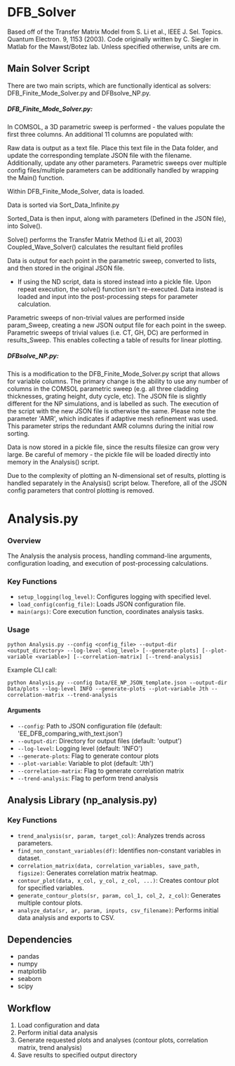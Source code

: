 # DFB_Solver

Based off of the Transfer Matrix Model from S. Li et al., IEEE J. Sel. Topics. Quantum Electron. 9, 1153 (2003). Code originally written by C. Siegler in Matlab for the Mawst/Botez lab. Unless specified otherwise, units are cm.

## Main Solver Script
There are two main scripts, which are functionally identical as solvers: DFB_Finite_Mode_Solver.py and DFBsolve_NP.py. 

##### DFB_Finite_Mode_Solver.py:

In COMSOL, a 3D parametric sweep is performed - the values populate the first three columns. An additional 11 columns are populated with:

Raw data is output as a text file. Place this text file in the Data folder, and update the corresponding template JSON file with the filename.
Additionally, update any other parameters. Parametric sweeps over multiple config files/multiple parameters can be additionally handled by wrapping the Main() function.

Within DFB_Finite_Mode_Solver, data is loaded.

Data is sorted via Sort_Data_Infinite.py

Sorted_Data is then input, along with parameters (Defined in the JSON file), into Solve().

Solve() performs the Transfer Matrix Method (Li et all, 2003)
Coupled_Wave_Solver() calculates the resultant field profiles 

Data is output for each point in the parametric sweep, converted to lists, and then stored in the original JSON file.
 - If using the ND script, data is stored instead into a pickle file.
Upon repeat execution, the solve() function isn't re-executed. Data instead is loaded and input into the post-processing steps for parameter calculation.

Parametric sweeps of non-trivial values are performed inside param_Sweep, creating a new JSON output file for each point in the sweep.
Parametric sweeps of trivial values (i.e. CT, GH, DC) are performed in results_Sweep. This enables collecting a table of results for linear plotting.

##### DFBsolve_NP.py:
This is a modification to the DFB_Finite_Mode_Solver.py script that allows for variable columns. The primary change is the ability to use any number of columns in the COMSOL parametric sweep (e.g. all three cladding thicknesses, grating height, duty cycle, etc). The JSON file is slightly different for the NP simulations, and is labelled as such. The execution of the script with the new JSON file is otherwise the same. 
Please note the parameter 'AMR', which indicates if adaptive mesh refinement was used. This parameter strips the redundant AMR columns during the initial row sorting.

Data is now stored in a pickle file, since the results filesize can grow very large. Be careful of memory - the pickle file will be loaded directly into memory in the Analysis() script. 

Due to the complexity of plotting an N-dimensional set of results, plotting is handled separately in the Analysis() script below. Therefore, all of the JSON config parameters that control plotting is removed.

# Analysis.py

### Overview
The Analysis the analysis process, handling command-line arguments, configuration loading, and execution of post-processing calculations.

### Key Functions

- `setup_logging(log_level)`: Configures logging with specified level.
- `load_config(config_file)`: Loads JSON configuration file.
- `main(args)`: Core execution function, coordinates analysis tasks.

### Usage

```
python Analysis.py --config <config_file> --output-dir <output_directory> --log-level <log_level> [--generate-plots] [--plot-variable <variable>] [--correlation-matrix] [--trend-analysis]
```

Example CLI call:
```
python Analysis.py --config Data/EE_NP_JSON_template.json --output-dir Data/plots --log-level INFO --generate-plots --plot-variable Jth --correlation-matrix --trend-analysis
```

#### Arguments
- `--config`: Path to JSON configuration file (default: 'EE_DFB_comparing_with_text.json')
- `--output-dir`: Directory for output files (default: 'output')
- `--log-level`: Logging level (default: 'INFO')
- `--generate-plots`: Flag to generate contour plots
- `--plot-variable`: Variable to plot (default: 'Jth')
- `--correlation-matrix`: Flag to generate correlation matrix
- `--trend-analysis`: Flag to perform trend analysis

## Analysis Library (np_analysis.py)

### Key Functions

- `trend_analysis(sr, param, target_col)`: Analyzes trends across parameters.
- `find_non_constant_variables(df)`: Identifies non-constant variables in dataset.
- `correlation_matrix(data, correlation_variables, save_path, figsize)`: Generates correlation matrix heatmap.
- `contour_plot(data, x_col, y_col, z_col, ...)`: Creates contour plot for specified variables.
- `generate_contour_plots(sr, param, col_1, col_2, z_col)`: Generates multiple contour plots.
- `analyze_data(sr, ar, param, inputs, csv_filename)`: Performs initial data analysis and exports to CSV.

## Dependencies
- pandas
- numpy
- matplotlib
- seaborn
- scipy

## Workflow
1. Load configuration and data
2. Perform initial data analysis
3. Generate requested plots and analyses (contour plots, correlation matrix, trend analysis)
4. Save results to specified output directory
